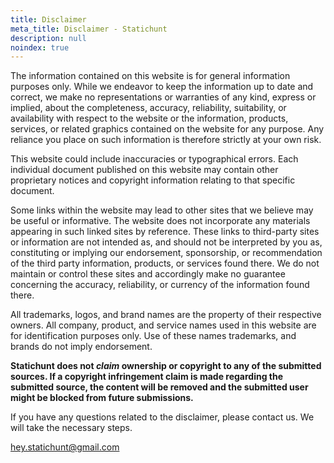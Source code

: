 ```yaml
---
title: Disclaimer
meta_title: Disclaimer - Statichunt
description: null
noindex: true
---
```

The information contained on this website is for general information purposes only. While we endeavor to keep the information up to date and correct, we make no representations or warranties of any kind, express or implied, about the completeness, accuracy, reliability, suitability, or availability with respect to the website or the information, products, services, or related graphics contained on the website for any purpose. Any reliance you place on such information is therefore strictly at your own risk.

This website could include inaccuracies or typographical errors. Each individual document published on this website may contain other proprietary notices and copyright information relating to that specific document.

Some links within the website may lead to other sites that we believe may be useful or informative. The website does not incorporate any materials appearing in such linked sites by reference. These links to third-party sites or information are not intended as, and should not be interpreted by you as, constituting or implying our endorsement, sponsorship, or recommendation of the third party information, products, or services found there. We do not maintain or control these sites and accordingly make no guarantee concerning the accuracy, reliability, or currency of the information found there.

All trademarks, logos, and brand names are the property of their respective owners. All company, product, and service names used in this website are for identification purposes only. Use of these names trademarks, and brands do not imply endorsement.

**Statichunt does not *claim* ownership or copyright to any of the submitted sources. If a copyright infringement claim is made regarding the submitted source, the content will be removed and the submitted user might be blocked from future submissions.**

If you have any questions related to the disclaimer, please contact us. We will take the necessary steps.

[hey.statichunt@gmail.com](mailto\:hey.statichunt@gmail.com)
